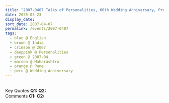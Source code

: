```yaml
---
title: "2007-0407 Talks of Personalities, 60th Wedding Anniversary, Pratiṣhṭhān, NDA Road, Warje, Pune, Maharashtra, India"
date: 2025-03-23
display_date: 
sort_date: 2007-04-07
permalink: /events/2007-0407
tags:
  - blue @ English
  - brown @ India
  - crimson @ 2007
  - deeppink @ Personalities
  - green @ 2007-04
  - maroon @ Maharashtra
  - orange @ Pune
  - peru @ Wedding Anniversary
---
```


<br>

<wave-list>
  <list-title color="DarkSeaGreen" width="55">Key Quotes</list-title>
  <list-item color="BlanchedAlmond" width="280"><b>Q1:</b> <i></i></list-item>
  <list-item color="Lavender" width="280"><b>Q2:</b> <i></i></list-item>
</wave-list>

<br>

<wave-list>
  <list-title color="DarkSeaGreen" width="55">Comments</list-title>
  <list-item color="BlanchedAlmond" width="280"><b>C1:</b> <i></i></list-item>
  <list-item color="Lavender" width="280"><b>C2:</b> <i></i></list-item>
</wave-list>